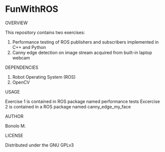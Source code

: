 # FunWithROS

OVERVIEW

This repository contains two exercises:
1. Performance testing of ROS publishers and subscribers implemented in C++ and Python
2. Canny edge detection on image stream acquired from built-in laptop webcam 

DEPENDENCIES

1. Robot Operating System (ROS)
2. OpenCV 

USAGE

Exercise 1 is contained in ROS package named performance tests 
Excercise 2 is contained in a ROS package named canny_edge_my_face

AUTHOR

Bonolo M. 

LICENSE

Distributed under the GNU GPLv3
